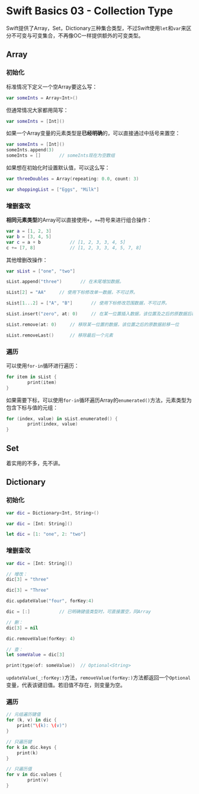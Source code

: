 # Swift Basics 03 - Collection Type

Swift提供了Array，Set，Dictionary三种集合类型，不过Swift使用`let`和`var`来区分不可变与可变集合，不再像OC一样提供额外的可变类型。

## Array

### 初始化

标准情况下定义一个空Array要这么写：

```swift
var someInts = Array<Int>()
```

但通常情况大家都用简写：

```swift
var someInts = [Int]()
```

如果一个Array变量的元素类型是**已经明确**的，可以直接通过中括号来置空：

```swift
var someInts = [Int]()
someInts.append(3)
someInts = []		// someInts现在为空数组
```

如果想在初始化时设置默认值，可以这么写：

```swift
var threeDoubles = Array(repeating: 0.0, count: 3)

var shoppingList = ["Eggs", "Milk"]
```

### 增删查改

**相同元素类型**的Array可以直接使用`+`，`+=`符号来进行组合操作：

```swift
var a = [1, 2, 3]
var b = [3, 4, 5]
var c = a + b			// [1, 2, 3, 3, 4, 5]
c += [7, 8]				// [1, 2, 3, 3, 4, 5, 7, 8]
```

其他增删改操作：

```swift
var sList = ["one", "two"]

sList.append("three")		// 在末尾增加数据。

sList[2] = "AA"		// 使用下标修改单一数据，不可过界。

sList[1...2] = ["A", "B"]		// 使用下标修改范围数据，不可过界。

sList.insert("zero", at: 0)		// 在某一位置插入数据，该位置及之后的原数据后移一位。位置不可大于原末尾加1

sList.remove(at: 0)		// 移除某一位置的数据，该位置之后的原数据前移一位

sList.removeLast()		// 移除最后一个元素
```

### 遍历

可以使用`for-in`循环进行遍历：

```swift
for item in sList {
		print(item)
}
```

如果需要下标，可以使用`for-in`循环遍历Array的`enumerated()`方法，元素类型为包含下标与值的元组：

```swift
for (index, value) in sList.enumerated() {
		print(index, value)
}
```

## Set

着实用的不多，先不讲。

## Dictionary

### 初始化

```swift
var dic = Dictionary<Int, String>()

var dic = [Int: String]()

let dic = [1: "one", 2: "two"]
```

### 增删查改

```swift
var dic = [Int: String]()

// 增改：
dic[3] = "three"

dic[3] = "Three"

dic.updateValue("four", forKey:4)

dic = [:]			// 已明确键值类型时，可直接置空，同Array

// 删：
dic[3] = nil

dic.removeValue(forKey: 4)

// 查：
let someValue = dic[3]

print(type(of: someValue))	// Optional<String>
```

`updateValue(_:forKey:)`方法，`removeValue(forKey:)`方法都返回一个`Optional`变量，代表该键旧值。若旧值不存在，则变量为空。

### 遍历

```swift
// 元组遍历键值
for (k, v) in dic {
  	print("\(k): \(v)")
}

// 只遍历键
for k in dic.keys {
  	print(k)
}

// 只遍历值
for v in dic.values {
		print(v)
}
```

